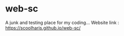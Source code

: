 # web-sc

A junk and testing place for my coding...
Website link : https://scoolharis.github.io/web-sc/
